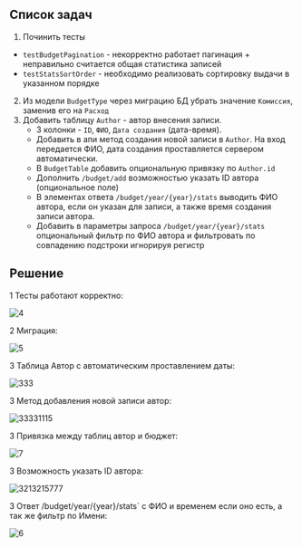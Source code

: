## Список задач

1. Починить тесты
  * `testBudgetPagination` - некорректно работает пагинация + неправильно считается общая статистика записей
  * `testStatsSortOrder` - необходимо реализовать сортировку выдачи в указанном порядке
2. Из модели `BudgetType` через миграцию БД убрать значение `Комиссия`, заменив его на `Расход`
3. Добавить таблицу `Author` - автор внесения записи.
   * 3 колонки - `ID`, `ФИО`, `Дата создания` (дата-время). 
   * Добавить в апи метод создания новой записи в `Author`. На вход передается ФИО, дата создания проставляется сервером автоматически.
   * В `BudgetTable` добавить опциональную привязку по `Author.id`
   * Дополнить `/budget/add` возможностью указать ID автора (опциональное поле)
   * В элементах ответа `/budget/year/{year}/stats` выводить ФИО автора, если он указан для записи, а также время создания записи автора.
   * Добавить в параметры запроса `/budget/year/{year}/stats` опциональный фильтр по ФИО автора и фильтровать по совпадению подстроки игнорируя регистр

## Решение

1 Тесты работают корректно:

![4](https://github.com/user-attachments/assets/57bfe411-d6fb-4a1d-a584-9e5f1c11ea3b)

2 Миграция:

![5](https://github.com/user-attachments/assets/325b4f18-69c0-4f89-bf8e-3710d6b3eb4c)

3 Таблица Автор с автоматическим проставлением даты:

![333](https://github.com/user-attachments/assets/2e312d37-16f5-4a6d-95ca-c72101f40b80)

3 Метод добавления новой записи автор:

![33331115](https://github.com/user-attachments/assets/23cd5089-d173-46fd-9951-32e76b662fda)

3 Привязка между таблиц автор и бюджет:

![7](https://github.com/user-attachments/assets/55134ca9-557a-4b73-b0af-af7320a0079d)

3 Возможность указать ID автора:

![3213215777](https://github.com/user-attachments/assets/e452b88c-5f66-4fd7-b0e6-f0b1e72323af)

3 Ответ /budget/year/{year}/stats` с ФИО и временем если оно есть,  а так же фильтр по Имени:

![6](https://github.com/user-attachments/assets/c494a267-c9a8-4911-af84-04833098876d)
